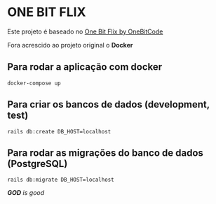 # ONE BIT FLIX

Este projeto é baseado no [One Bit Flix by OneBitCode](https://github.com/OneBitCodeBlog/onebitflix)

Fora acrescido ao projeto original o **Docker**

## Para rodar a aplicação com docker

`docker-compose up`

## Para criar os bancos de dados (development, test)

`rails db:create DB_HOST=localhost`

## Para rodar as migrações do banco de dados (PostgreSQL)

`rails db:migrate DB_HOST=localhost`

***GOD** is good*